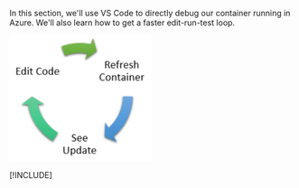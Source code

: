 In this section, we'll use VS Code to directly debug our container running in Azure. We'll also learn how to get a faster edit-run-test loop.

![](../media/common/edit-refresh-see.png)

[!INCLUDE[](see-troubleshooting.md)]